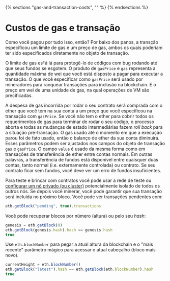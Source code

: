 {% sections "gas-and-transaction-costs", "" %}
{% endsections %}

<!--include "git+https://github.com/ethereum/go-ethereum.wiki.git/Contracts-and-Transactions.md"-->

# Custos de gas e transação

Como você pagou por tudo isso, então? Por baixo dos panos, a transção especificou um limite de gas e um preço de gas, ambos os quais poderiam ter sido especificados diretamente no objeto de transação.

O limite de gas es†á lá para protegê-lo de códigos com bug rodando até que seus fundos se esgotem. O produto de `gasPrice` e `gas` representa a quantidade máxima de wei que você está disposto a pagar para executar a transação. O que você especificar como `gasPrice` será usado por mineradores para ranquear transações para inclusão na blockchain. É o preço em wei de uma unidade de gas, na qual operações de VM são precificadas.

A despesa de gas incorrida por rodar o seu contrato será comprada com o ether que você tem na sua conta a um preço que você especificou na transação com `gasPrice`. Se você não tem o ether para cobrir todos os requerimentos de gas para terminar de rodar o seu código, o processo aborta e todas as mudanças de estado intermediárias fazem *roll back* para a situação pré-transação. O gas usado até o momento em que a execução parou foi de fato usado, então o balanço de ether da sua conta diminuirá. Esses parâmetros podem ser ajustados nos campos do objeto de transação `gas` e `gasPrice`. O campo `value` é usado da mesma forma como em transações de transferência de ether entre contas normais. Em outras palavras, a transferência de fundos está disponível entre quaisquer duas contas, tanto normal (i.e. externamente controlada) ou contrato. Se seu contrato ficar sem fundos, você deve ver um erro de fundos insuficientes.

Para teste e brincar com contratos você pode usar a rede de teste ou [configurar um nó privado (ou cluster)](https://github.com/ethereum/go-ethereum/wiki/Setting-up-private-network-or-local-cluster) potencialmente isolado de todos os outros nós. Se depois você minerar, você pode garantir que sua transação será incluída no próximo bloco. Você pode ver transações pendentes com:

```js
eth.getBlock("pending", true).transactions
```

Você pode recuperar blocos por número (altura) ou pelo seu *hash*:

```js
genesis = eth.getBlock(0)
eth.getBlock(genesis.hash).hash == genesis.hash
true
```

Use `eth.blockNumber` para pegar a atual altura da blockchain e o "mais recente" parâmetro mágico para acessar o atual cabeçalho (bloco mais novo).

```js
currentHeight = eth.blockNumber()
eth.getBlock("latest").hash == eth.getBlock(eth.blockNumber).hash
true
```
